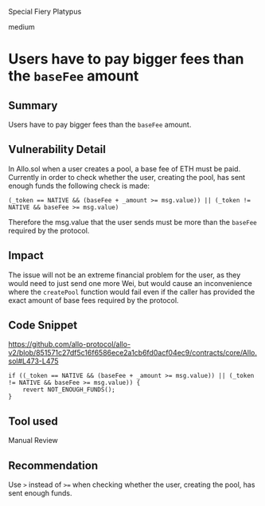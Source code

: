 Special Fiery Platypus

medium

# Users have to pay bigger fees than the `baseFee` amount
## Summary
Users have to pay bigger fees than the `baseFee` amount.
## Vulnerability Detail
In Allo.sol when a user creates a pool, a base fee of ETH must be paid. Currently in order to check whether the user, creating the pool, has sent enough funds the following check is made: 
```solidity
(_token == NATIVE && (baseFee + _amount >= msg.value)) || (_token != NATIVE && baseFee >= msg.value)
```
Therefore the msg.value that the user sends must be more than the `baseFee` required by the protocol.
## Impact
The issue will not be an extreme financial problem for the user, as they would need to just send one more Wei, but would cause an inconvenience where the `createPool` function would fail even if the caller has provided the exact amount of base fees required by the protocol.
## Code Snippet
https://github.com/allo-protocol/allo-v2/blob/851571c27df5c16f6586ece2a1cb6fd0acf04ec9/contracts/core/Allo.sol#L473-L475
```solidity
if ((_token == NATIVE && (baseFee + _amount >= msg.value)) || (_token != NATIVE && baseFee >= msg.value)) {
    revert NOT_ENOUGH_FUNDS();
}
```
## Tool used

Manual Review

## Recommendation
Use `>` instead of `>=`  when checking whether the user, creating the pool, has sent enough funds.